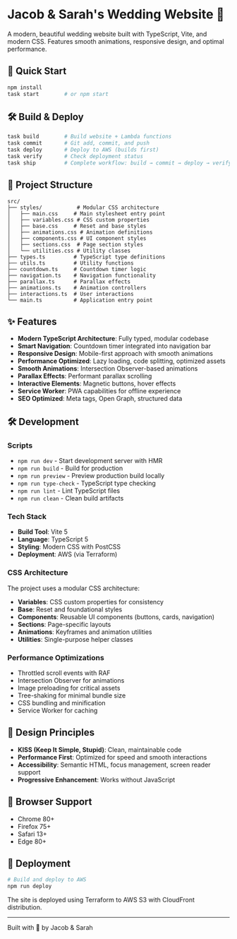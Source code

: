 # Jacob & Sarah's Wedding Website 💛

A modern, beautiful wedding website built with TypeScript, Vite, and modern CSS. Features smooth animations, responsive design, and optimal performance.

## 🚀 Quick Start

```bash
npm install
task start        # or npm start
```

## 🛠 **Build & Deploy**

```bash
task build        # Build website + Lambda functions
task commit       # Git add, commit, and push
task deploy       # Deploy to AWS (builds first)
task verify       # Check deployment status
task ship         # Complete workflow: build → commit → deploy → verify
```

## 📁 Project Structure

```
src/
├── styles/           # Modular CSS architecture
│   ├── main.css     # Main stylesheet entry point
│   ├── variables.css # CSS custom properties
│   ├── base.css     # Reset and base styles
│   ├── animations.css # Animation definitions
│   ├── components.css # UI component styles
│   ├── sections.css  # Page section styles
│   └── utilities.css # Utility classes
├── types.ts         # TypeScript type definitions
├── utils.ts         # Utility functions
├── countdown.ts     # Countdown timer logic
├── navigation.ts    # Navigation functionality
├── parallax.ts      # Parallax effects
├── animations.ts    # Animation controllers
├── interactions.ts  # User interactions
└── main.ts          # Application entry point
```

## ✨ Features

- **Modern TypeScript Architecture**: Fully typed, modular codebase
- **Smart Navigation**: Countdown timer integrated into navigation bar
- **Responsive Design**: Mobile-first approach with smooth animations
- **Performance Optimized**: Lazy loading, code splitting, optimized assets
- **Smooth Animations**: Intersection Observer-based animations
- **Parallax Effects**: Performant parallax scrolling
- **Interactive Elements**: Magnetic buttons, hover effects
- **Service Worker**: PWA capabilities for offline experience
- **SEO Optimized**: Meta tags, Open Graph, structured data

## 🛠️ Development

### Scripts

- `npm run dev` - Start development server with HMR
- `npm run build` - Build for production
- `npm run preview` - Preview production build locally  
- `npm run type-check` - TypeScript type checking
- `npm run lint` - Lint TypeScript files
- `npm run clean` - Clean build artifacts

### Tech Stack

- **Build Tool**: Vite 5
- **Language**: TypeScript 5
- **Styling**: Modern CSS with PostCSS
- **Deployment**: AWS (via Terraform)

### CSS Architecture

The project uses a modular CSS architecture:

- **Variables**: CSS custom properties for consistency
- **Base**: Reset and foundational styles
- **Components**: Reusable UI components (buttons, cards, navigation)
- **Sections**: Page-specific layouts
- **Animations**: Keyframes and animation utilities
- **Utilities**: Single-purpose helper classes

### Performance Optimizations

- Throttled scroll events with RAF
- Intersection Observer for animations
- Image preloading for critical assets
- Tree-shaking for minimal bundle size
- CSS bundling and minification
- Service Worker for caching

## 🎨 Design Principles

- **KISS (Keep It Simple, Stupid)**: Clean, maintainable code
- **Performance First**: Optimized for speed and smooth interactions  
- **Accessibility**: Semantic HTML, focus management, screen reader support
- **Progressive Enhancement**: Works without JavaScript

## 📱 Browser Support

- Chrome 80+
- Firefox 75+
- Safari 13+
- Edge 80+

## 🚀 Deployment

```bash
# Build and deploy to AWS
npm run deploy
```

The site is deployed using Terraform to AWS S3 with CloudFront distribution.

---

Built with 💛 by Jacob & Sarah